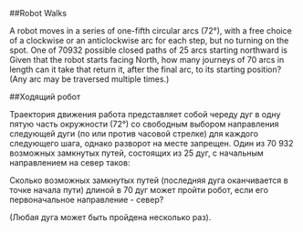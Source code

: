##Robot Walks

A robot moves in a series of one-fifth circular arcs (72°), with a free choice of a clockwise or an anticlockwise arc for each step, but no turning on the spot.
One of 70932 possible closed paths of 25 arcs starting northward is
Given that the robot starts facing North, how many journeys of 70 arcs in length can it take that return it, after the final arc, to its starting position?
(Any arc may be traversed multiple times.) 

##Ходящий робот

Траектория движения работа представляет собой череду дуг в одну пятую часть окружности (72°) со свободным выбором направления следующей дуги (по или против часовой стрелке) для каждого следующего шага, однако разворот на месте запрещен.
Один из 70 932 возможных замкнутых путей, состоящих из 25 дуг, с начальным направлением на север таков:



Сколько возможных замкнутых путей (последняя дуга оканчивается в точке начала пути) длиной в 70 дуг может пройти робот, если его первоначальное направление - север?

(Любая дуга может быть пройдена несколько раз).

